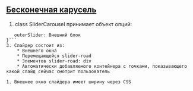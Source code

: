 ## [Бесконечная карусель](ya.ru)
1. class SliderCarousel принимает объект опций:
```options = {
   outerSlider: Внешний блок
}```
3. Слайдер состоит из:
    * Внешнего окна  
    * Перемещающейся slider-road  
    * Элементов slider-road: div
    * Автоматически добавляемого контейнера с точками, показывающего какой слайд сейчас смотрит пользователь  

1. Внешнее окно слайдера имеет ширину через CSS
